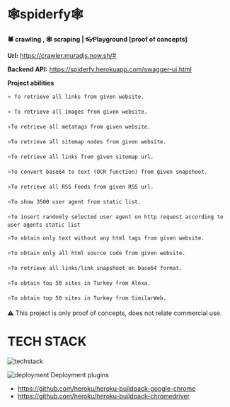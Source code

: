 # 🕸spiderfy🕸
**🕷 crawling , 🕸 scraping | 👓Playground [proof of concepts]**

**Url:** https://crawler.muradjs.now.sh/#

**Backend API:** https://spiderfy.herokuapp.com/swagger-ui.html

**Project abilities**

`⭐️ To retrieve all links from given website.`

`⭐️ To retrieve all images from given website.`

`⭐️To retrieve all metatags from given website.`

`⭐️To retrieve all sitemap nodes from given website.`

`⭐️To retrieve all links from given sitemap url.`

`⭐️To convert base64 to text (OCR function) from given snapshoot.`

`⭐️To retrieve all RSS Feeds from given RSS url.`

`⭐️To show 3500 user agent from static list.`

`⭐️To insert randomly selected user agent on http request according to user agents static list`

`⭐️To obtain only text without any html tags from given website.`

`⭐️To obtain only all html source code from given website.`

`⭐️To retrieve all links/link snapshoot on base64 format.`

`⭐️To obtain top 50 sites in Turkey from Alexa.`

`⭐️To obtain top 50 sites in Turkey from SimilarWeb.`



⚠️ This project is only proof of concepts, does not relate commercial use.


#                             TECH STACK
![techstack](https://raw.githubusercontent.com/fatihyildizli/spiderfy/master/tech.PNG)


![deployment](https://avatars3.githubusercontent.com/u/23211?size=30) Deployment plugins

- https://github.com/heroku/heroku-buildpack-google-chrome
- https://github.com/heroku/heroku-buildpack-chromedriver


